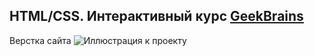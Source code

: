  HTML/CSS. Интерактивный курс [GeekBrains](https://geekbrains.ru/courses/246/ "Необязательная подсказка")
-------------------------
Верстка сайта
![Иллюстрация к проекту](https://github.com/DenBase/geekgrains_course/blob/master/assets/interior-home-page.jpg)



